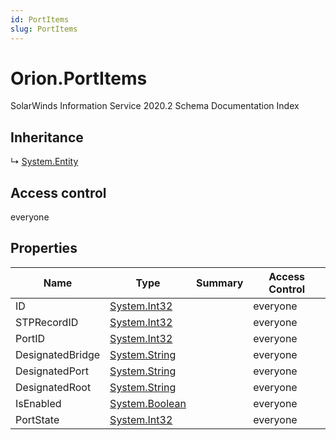```yaml
---
id: PortItems
slug: PortItems
---
```


# Orion.PortItems

SolarWinds Information Service 2020.2 Schema Documentation Index

## Inheritance

↳ [System.Entity](./../System/Entity)

## Access control

everyone

## Properties

| Name | Type | Summary | Access Control |
| ------ | ------ | ------ | ------ |
| ID | [System.Int32](https://docs.microsoft.com/en-us/dotnet/api/system.int32) |  | everyone |
| STPRecordID | [System.Int32](https://docs.microsoft.com/en-us/dotnet/api/system.int32) |  | everyone |
| PortID | [System.Int32](https://docs.microsoft.com/en-us/dotnet/api/system.int32) |  | everyone |
| DesignatedBridge | [System.String](https://docs.microsoft.com/en-us/dotnet/api/system.string) |  | everyone |
| DesignatedPort | [System.String](https://docs.microsoft.com/en-us/dotnet/api/system.string) |  | everyone |
| DesignatedRoot | [System.String](https://docs.microsoft.com/en-us/dotnet/api/system.string) |  | everyone |
| IsEnabled | [System.Boolean](https://docs.microsoft.com/en-us/dotnet/api/system.boolean) |  | everyone |
| PortState | [System.Int32](https://docs.microsoft.com/en-us/dotnet/api/system.int32) |  | everyone |

